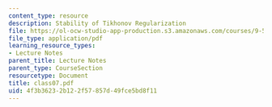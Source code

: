 ```yaml
---
content_type: resource
description: Stability of Tikhonov Regularization
file: https://ol-ocw-studio-app-production.s3.amazonaws.com/courses/9-520-statistical-learning-theory-and-applications-spring-2003/4f3b36232b122f57857d49fce5bd8f11_class07.pdf
file_type: application/pdf
learning_resource_types:
- Lecture Notes
parent_title: Lecture Notes
parent_type: CourseSection
resourcetype: Document
title: class07.pdf
uid: 4f3b3623-2b12-2f57-857d-49fce5bd8f11
---
```

